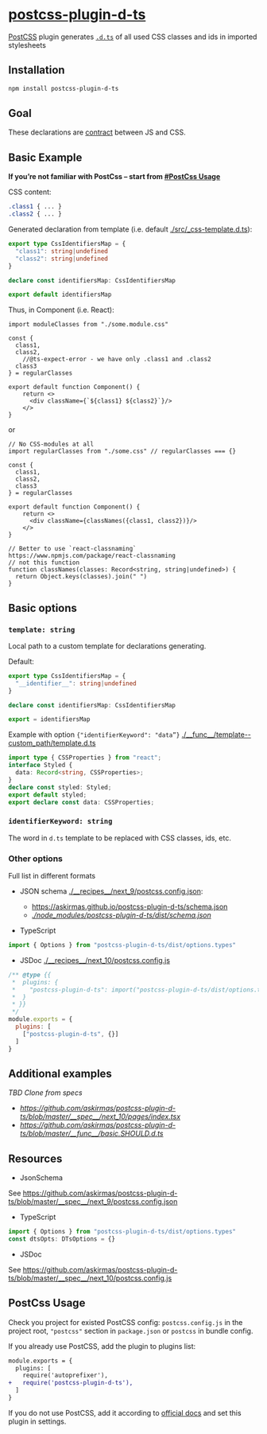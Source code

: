 # [postcss-plugin-d-ts](https://github.com/askirmas/postcss-plugin-d-ts)

[PostCSS] plugin generates [`.d.ts`](https://www.typescriptlang.org/docs/handbook/declaration-files/templates/module-d-ts.html)  of all used CSS classes and ids in imported stylesheets

## Installation

```bash
npm install postcss-plugin-d-ts
```

## Goal

These declarations are [contract](https://en.wikipedia.org/wiki/Design_by_contract) between JS and CSS. 

## Basic Example

**If you’re not familiar with PostCss – start from [#PostCss Usage](#postcss-usage)**

CSS content:

```css
.class1 { ... }
.class2 { ... }
```

Generated declaration from template (i.e. default [./src/\_css-template.d.ts](https://github.com/askirmas/postcss-plugin-d-ts/blob/master/src/_css-template.d.ts)):

```typescript
export type CssIdentifiersMap = {
  "class1": string|undefined
  "class2": string|undefined
}

declare const identifiersMap: CssIdentifiersMap

export default identifiersMap
```

Thus, in Component (i.e. React):

```tsx
import moduleClasses from "./some.module.css"

const {
  class1,
  class2,
	//@ts-expect-error - we have only .class1 and .class2
  class3
} = regularClasses

export default function Component() {
    return <>
      <div className={`${class1} ${class2}`}/>
    </>
}
```

or

```tsx
// No CSS-modules at all
import regularClasses from "./some.css" // regularClasses === {}

const {
  class1,
  class2,
  class3
} = regularClasses

export default function Component() {
    return <>
      <div className={classNames({class1, class2})}/>
    </>
}

// Better to use `react-classnaming` https://www.npmjs.com/package/react-classnaming
// not this function
function classNames(classes: Record<string, string|undefined>) {
  return Object.keys(classes).join(" ")
}
```

## Basic options

### `template: string` 

Local path to a custom template for declarations generating.

Default:

```typescript
export type CssIdentifiersMap = {
  "__identifier__": string|undefined
}

declare const identifiersMap: CssIdentifiersMap

export = identifiersMap
```

Example with option `{"identifierKeyword": "data”}` [./\_\_func\_\_/template--custom\_path/template.d.ts](https://github.com/askirmas/postcss-plugin-d-ts/blob/master/__func__/template--custom_path/)

```typescript
import type { CSSProperties } from "react";
interface Styled {
  data: Record<string, CSSProperties>;
}
declare const styled: Styled;
export default styled;
export declare const data: CSSProperties;
```

### `identifierKeyword: string`
The word in `d.ts` template to be replaced with CSS classes, ids, etc.

### Other options

Full list in different formats

- JSON schema [./\_\_recipes\_\_/next\_9/postcss.config.json](https://github.com/askirmas/postcss-plugin-d-ts/blob/299955b1335037b759dd2a0960db9df2816bd326/__recipes__/next_9/postcss.config.json):
  - https://askirmas.github.io/postcss-plugin-d-ts/schema.json
  - *<u>./node_modules/postcss-plugin-d-ts/dist/schema.json</u>*

- TypeScript

```typescript
import { Options } from "postcss-plugin-d-ts/dist/options.types"
```

- JSDoc [./\_\_recipes\_\_/next\_10/postcss.config.js](https://github.com/askirmas/postcss-plugin-d-ts/blob/master/__recipes__/next_10/postcss.config.js)

```javascript
/** @type {{
 *  plugins: {
 *    "postcss-plugin-d-ts": import("postcss-plugin-d-ts/dist/options.types").Options
 *  }
 * }}
 */
module.exports = {
  plugins: [
    ["postcss-plugin-d-ts", {}]
  ]
}
```

## Additional examples

*TBD Clone from specs*

- *https://github.com/askirmas/postcss-plugin-d-ts/blob/master/__spec__/next_10/pages/index.tsx*
- *https://github.com/askirmas/postcss-plugin-d-ts/blob/master/__func__/basic.SHOULD.d.ts*

## Resources

- JsonSchema

See https://github.com/askirmas/postcss-plugin-d-ts/blob/master/__spec__/next_9/postcss.config.json
- TypeScript
```typescript
import { Options } from "postcss-plugin-d-ts/dist/options.types"
const dtsOpts: DTsOptions = {}
```
- JSDoc

See https://github.com/askirmas/postcss-plugin-d-ts/blob/master/__spec__/next_10/postcss.config.js

## PostCss Usage

[PostCSS]: https://github.com/postcss/postcss

Check you project for existed PostCSS config: `postcss.config.js`
in the project root, `"postcss"` section in `package.json`
or `postcss` in bundle config.

If you already use PostCSS, add the plugin to plugins list:

```diff
module.exports = {
  plugins: [
    require('autoprefixer'),
+   require('postcss-plugin-d-ts'),
  ]
}
```

If you do not use PostCSS, add it according to [official docs]
and set this plugin in settings.

[official docs]: https://github.com/postcss/postcss#usage
